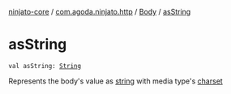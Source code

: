 [ninjato-core](../../index.md) / [com.agoda.ninjato.http](../index.md) / [Body](index.md) / [asString](./as-string.md)

# asString

`val asString: `[`String`](https://kotlinlang.org/api/latest/jvm/stdlib/kotlin/-string/index.html)

Represents the body's value as [string](https://kotlinlang.org/api/latest/jvm/stdlib/kotlin/-string/index.html) with media type's [charset](https://docs.oracle.com/javase/6/docs/api/java/nio/charset/Charset.html)

